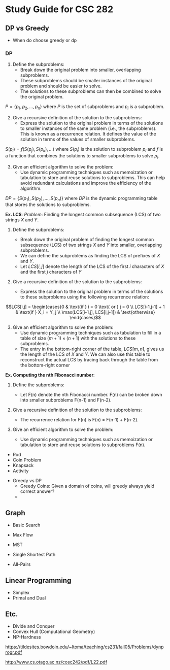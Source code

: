 # Study Guide for CSC 282

## DP vs Greedy

- When do choose greedy or dp

### DP

1. Define the subproblems: 
	- Break down the original problem into smaller, overlapping subproblems. 
	- These subproblems should be smaller instances of the original problem and should be easier to solve. 
	- The solutions to these subproblems can then be combined to solve the original problem.

$P = \{p_1, p_2, ..., p_n\}$ where $P$ is the set of subproblems and $p_i$ is a subproblem.

2. Give a recursive definition of the solution to the subproblems: 
	- Express the solution to the original problem in terms of the solutions to smaller instances of the same problem (i.e., the subproblems). This is known as a recurrence relation. It defines the value of the solution in terms of the values of smaller subproblems.

$S(p_i) = f(S(p_j), S(p_k), ...)$ where $S(p_i)$ is the solution to subproblem $p_i$ and $f$ is a function that combines the solutions to smaller subproblems to solve $p_i$.


3. Give an efficient algorithm to solve the problem: 
	- Use dynamic programming techniques such as memoization or tabulation to store and reuse solutions to subproblems. This can help avoid redundant calculations and improve the efficiency of the algorithm.

$DP = \{S(p_1), S(p_2), ..., S(p_n)\}$ where $DP$ is the dynamic programming table that stores the solutions to subproblems.


**Ex. LCS**:
*Problem*: Finding the longest common subsequence (LCS) of two strings $X$ and $Y$.

1. Define the subproblems: 
  	- Break down the original problem of finding the longest common subsequence (LCS) of two strings $X$ and $Y$ into smaller, overlapping subproblems.
	-  We can define the subproblems as finding the LCS of prefixes of $X$ and $Y$. 
	- Let $LCS[i,j]$ denote the length of the LCS of the first $i$ characters of $X$ and the first $j$ characters of $Y$

2. Give a recursive definition of the solution to the subproblems: 
    - Express the solution to the original problem in terms of the solutions to these subproblems using the following recurrence relation:

```math
LCS[i,j] =
\begin{cases}0 & \text{if } i = 0 \text{ or } j = 0 \\
LCS[i-1,j-1] + 1 & \text{if } X_i = Y_j \\
\max(LCS[i-1,j], LCS[i,j-1]) & \text{otherwise}
\end{cases}
```


3. Give an efficient algorithm to solve the problem:
    - Use dynamic programming techniques such as tabulation to fill in a table of size $(m+1) \times (n+1)$ with the solutions to these subproblems.
    - The entry in the bottom-right corner of the table, $LCS[m,n]$, gives us the length of the LCS of $X$ and $Y$. We can also use this table to reconstruct the actual LCS by tracing back through the table from the bottom-right corner


**Ex. Computing the nth Fibonacci number**:

1. Define the subproblems: 
	- Let F(n) denote the nth Fibonacci number. F(n) can be broken down into smaller subproblems F(n-1) and F(n-2).

2. Give a recursive definition of the solution to the subproblems: 
	- The recurrence relation for F(n) is F(n) = F(n-1) + F(n-2).

3. Give an efficient algorithm to solve the problem:
	- Use dynamic programming techniques such as memoization or tabulation to store and reuse solutions to subproblems F(n).


* Rod
* Coin Problem
* Knapsack
* Activity

- Greedy vs DP
	- Greedy Coins: Given a domain of coins, will greedy always yield correct answer?
	- 

## Graph
* Basic Search
* Max Flow
* MST

* Single Shortest Path
* All-Pairs

## Linear Programming
* Simplex
* Primal and Dual

## Etc.
* Divide and Conquer
* Convex Hull (Computational Geometry)
* NP-Hardness



https://tildesites.bowdoin.edu/~ltoma/teaching/cs231/fall05/Problems/dynprogr.pdf

http://www.cs.otago.ac.nz/cosc242/pdf/L22.pdf



